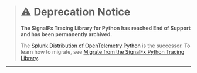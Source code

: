> # :warning: Deprecation Notice
> **The SignalFx Tracing Library for Python has reached End of Support and has been permanently archived.**
>
>The [Splunk Distribution of OpenTelemetry Python](https://github.com/signalfx/splunk-otel-python) is the successor. To learn how to migrate, see [Migrate from the SignalFx Python Tracing Library](https://quickdraw.splunk.com/redirect/?product=Observability&location=python.otel.repo.migration&version=current).

---

